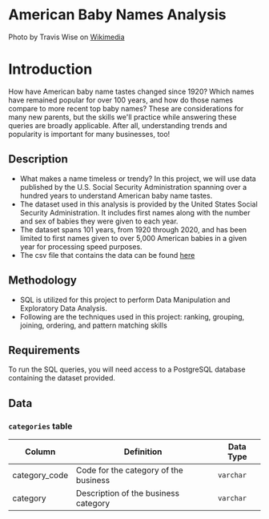 # American Baby Names Analysis

[](baby_names.jpeg)

Photo by Travis Wise on [Wikimedia](https://commons.wikimedia.org/wiki/File:Hello_My_Name_Is_(15283079263).jpg)

# Introduction

How have American baby name tastes changed since 1920? Which names have remained popular for over 100 years, and how do those names compare to more recent top baby names? These are considerations for many new parents, but the skills we'll practice while answering these queries are broadly applicable. After all, understanding trends and popularity is important for many businesses, too!

## Description

- What makes a name timeless or trendy? In this project, we will use data published by the U.S. Social Security Administration spanning over a hundred years to understand American baby name tastes.
- The dataset used in this analysis is provided by the United States Social Security Administration. It includes first names along with the number and sex of babies they were given to each year.
- The dataset spans 101 years, from 1920 through 2020, and has been limited to first names given to over 5,000 American babies in a given year for processing speed purposes.
- The csv file that contains the data can be found [here](usa_baby_names.csv)

## Methodology

- SQL is utilized for this project to perform Data Manipulation and Exploratory Data Analysis.
- Following are the techniques used in this project: ranking, grouping, joining, ordering, and pattern matching skills 

## Requirements

To run the SQL queries, you will need access to a PostgreSQL database containing the dataset provided.

## Data

### `categories` table

| Column | Definition | Data Type |
|-|-|-|  
|category_code| Code for the category of the business |`varchar`|
|category| Description of the business category |`varchar`|


